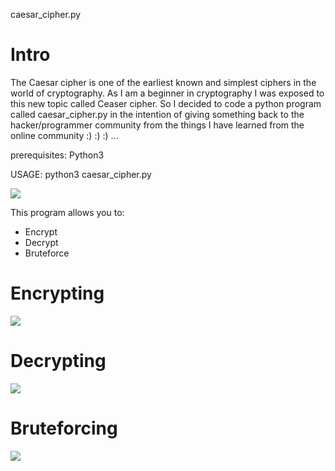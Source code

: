 
caesar_cipher.py

# Intro

The Caesar cipher is one of the earliest known and simplest ciphers in the world of cryptography. As I am a beginner in cryptography I was exposed to this new topic called Ceaser cipher. So I decided to code a python program called caesar_cipher.py in the intention of giving something back to the hacker/programmer community from the things I have learned from the online community :) :) :) ...

prerequisites: Python3

USAGE:
python3 caesar_cipher.py

<img src="https://i.imgur.com/PZiMPPA.png">

This program allows you to:
<ul>
  <li>Encrypt</li>
  <li>Decrypt</li>
  <li>Bruteforce</li>
</ul>

# Encrypting

<img src="https://i.imgur.com/kXVsJnC.png">

# Decrypting

<img src="https://i.imgur.com/1Yy0i5x.png">

# Bruteforcing

<img src="https://i.imgur.com/sru0tJv.png">



